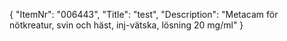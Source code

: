 {
  "ItemNr": "006443",
  "Title": "test",
  "Description": "Metacam för nötkreatur, svin och häst, inj-vätska, lösning 20 mg/ml"
}